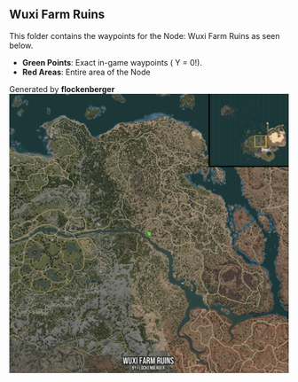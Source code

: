 ## Wuxi Farm Ruins
This folder contains the waypoints for the Node: Wuxi Farm Ruins as seen below.

- **Green Points**: Exact in-game waypoints ( Y = 0!).
- **Red Areas**: Entire area of the Node

Generated by **flockenberger**
![by_flockenberger](./Preview.webp)